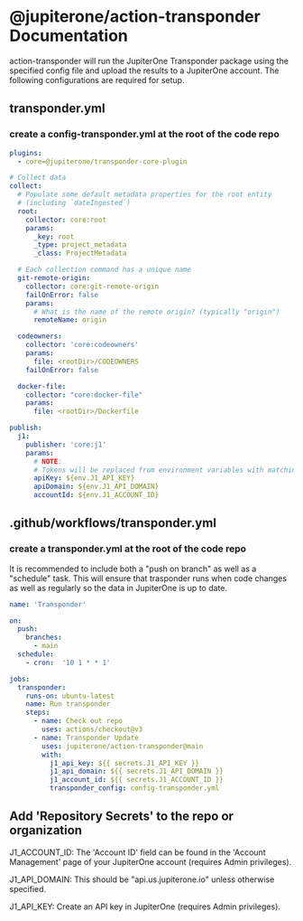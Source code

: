 # @jupiterone/action-transponder Documentation

action-transponder will run the JupiterOne Transponder package using the specified config file and upload the results to a JupiterOne account. The following configurations are required for setup.

## transponder.yml 
### create a config-transponder.yml at the root of the code repo

```yaml 
plugins:
  - core=@jupiterone/transponder-core-plugin

# Collect data
collect:
  # Populate some default metadata properties for the root entity
  # (including `dateIngested`)
  root:
    collector: core:root
    params:
      _key: root
      _type: project_metadata
      _class: ProjectMetadata

  # Each collection command has a unique name
  git-remote-origin:
    collector: core:git-remote-origin
    failOnError: false
    params:
      # What is the name of the remote origin? (typically "origin")
      remoteName: origin

  codeowners:
    collector: 'core:codeowners'
    params:
      file: <rootDir>/CODEOWNERS
    failOnError: false

  docker-file:
    collector: "core:docker-file"
    params:
      file: <rootDir>/Dockerfile

publish:
  j1:
    publisher: 'core:j1'
    params:
      # NOTE:
      # Tokens will be replaced from environment variables with matching name.
      apiKey: ${env.J1_API_KEY}
      apiDomain: ${env.J1_API_DOMAIN}
      accountId: ${env.J1_ACCOUNT_ID}
```

## .github/workflows/transponder.yml
### create a transponder.yml at the root of the code repo
It is recommended to include both a "push on branch" as well as a "schedule" task. This will ensure that trasponder runs when code changes as well as regularly so the data in JupiterOne is up to date. 

```yaml
name: 'Transponder'

on:
  push:
    branches:
      - main
  schedule:
    - cron:  '10 1 * * 1'

jobs:
  transponder:
    runs-on: ubuntu-latest
    name: Run transponder
    steps:
      - name: Check out repo
        uses: actions/checkout@v3
      - name: Transponder Update
        uses: jupiterone/action-transponder@main
        with:
          j1_api_key: ${{ secrets.J1_API_KEY }}
          j1_api_domain: ${{ secrets.J1_API_DOMAIN }}
          j1_account_id: ${{ secrets.J1_ACCOUNT_ID }}
          transponder_config: config-transponder.yml
```

## Add 'Repository Secrets' to the repo or organization
J1_ACCOUNT_ID: The 'Account ID' field can be found in the 'Account Management' page of your JupiterOne account (requires Admin privileges).  

J1_API_DOMAIN: This should be "api.us.jupiterone.io" unless otherwise specified.

J1_API_KEY: Create an API key in JupiterOne (requires Admin privileges).
